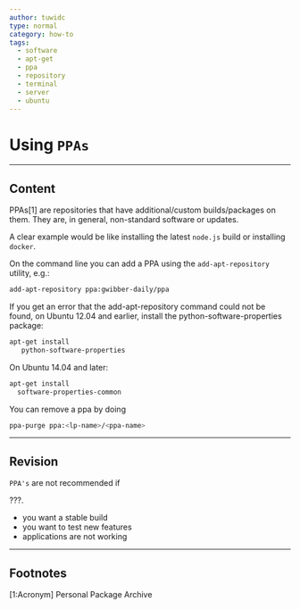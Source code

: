 ```yaml
---
author: tuwidc
type: normal
category: how-to
tags:
  - software
  - apt-get
  - ppa
  - repository
  - terminal
  - server
  - ubuntu
---
```


# Using `PPAs`


---

## Content

PPAs[1] are repositories that have additional/custom builds/packages on them. They are, in general, non-standard software or updates.

A clear example would be like installing the latest `node.js` build or installing `docker`. 

On the command line you can add a PPA using the `add-apt-repository` utility, e.g.:

```bash
add-apt-repository ppa:gwibber-daily/ppa
```

If you get an error that the add-apt-repository command could not be found, on Ubuntu 12.04 and earlier, install the python-software-properties package:

```bash
apt-get install
   python-software-properties
```

On Ubuntu 14.04 and later:

```bash
apt-get install 
  software-properties-common
```

You can remove a ppa by doing

```bash
ppa-purge ppa:<lp-name>/<ppa-name>
```


---

## Revision

`PPA's`  are not recommended if 

???.

- you want a stable build
- you want to test new features 
- applications are not working


---

## Footnotes

[1:Acronym]
Personal Package Archive
